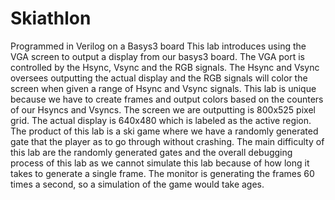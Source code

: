 # Skiathlon
Programmed in Verilog on a Basys3 board
This lab introduces using the VGA screen to output a display from our basys3 board. The VGA port is controlled by the Hsync, Vsync and the RGB signals. The Hsync and Vsync oversees outputting the actual display and the RGB signals will color the screen when given a range of Hsync and Vsync signals. This lab is unique because we have to create frames and output colors based on the counters of our Hsyncs and Vsyncs. The screen we are outputting is 800x525 pixel grid. The actual display is 640x480 which is labeled as the active region. The product of this lab is a ski game where we have a randomly generated gate that the player as to go through without crashing. The main difficulty of this lab are the randomly generated gates and the overall debugging process of this lab as we cannot simulate this lab because of how long it takes to generate a single frame. The monitor is generating the frames 60 times a second, so a simulation of the game would take ages.
